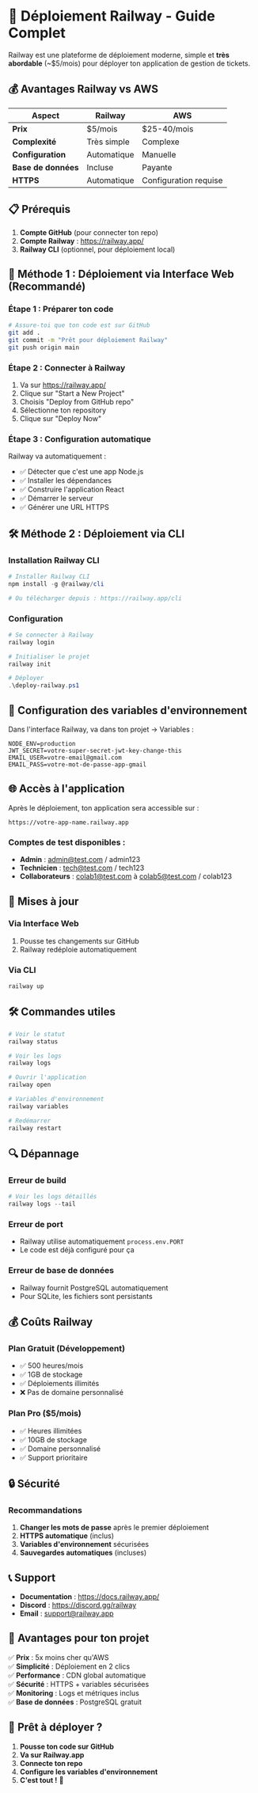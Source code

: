 # 🚀 Déploiement Railway - Guide Complet

Railway est une plateforme de déploiement moderne, simple et **très abordable** (~$5/mois) pour déployer ton application de gestion de tickets.

## 💰 **Avantages Railway vs AWS**

| Aspect | Railway | AWS |
|--------|---------|-----|
| **Prix** | $5/mois | $25-40/mois |
| **Complexité** | Très simple | Complexe |
| **Configuration** | Automatique | Manuelle |
| **Base de données** | Incluse | Payante |
| **HTTPS** | Automatique | Configuration requise |

## 📋 **Prérequis**

1. **Compte GitHub** (pour connecter ton repo)
2. **Compte Railway** : https://railway.app/
3. **Railway CLI** (optionnel, pour déploiement local)

## 🚀 **Méthode 1 : Déploiement via Interface Web (Recommandé)**

### Étape 1 : Préparer ton code
```bash
# Assure-toi que ton code est sur GitHub
git add .
git commit -m "Prêt pour déploiement Railway"
git push origin main
```

### Étape 2 : Connecter à Railway
1. Va sur https://railway.app/
2. Clique sur "Start a New Project"
3. Choisis "Deploy from GitHub repo"
4. Sélectionne ton repository
5. Clique sur "Deploy Now"

### Étape 3 : Configuration automatique
Railway va automatiquement :
- ✅ Détecter que c'est une app Node.js
- ✅ Installer les dépendances
- ✅ Construire l'application React
- ✅ Démarrer le serveur
- ✅ Générer une URL HTTPS

## 🛠️ **Méthode 2 : Déploiement via CLI**

### Installation Railway CLI
```powershell
# Installer Railway CLI
npm install -g @railway/cli

# Ou télécharger depuis : https://railway.app/cli
```

### Configuration
```powershell
# Se connecter à Railway
railway login

# Initialiser le projet
railway init

# Déployer
.\deploy-railway.ps1
```

## 🔧 **Configuration des variables d'environnement**

Dans l'interface Railway, va dans ton projet → Variables :

```env
NODE_ENV=production
JWT_SECRET=votre-super-secret-jwt-key-change-this
EMAIL_USER=votre-email@gmail.com
EMAIL_PASS=votre-mot-de-passe-app-gmail
```

## 🌐 **Accès à l'application**

Après le déploiement, ton application sera accessible sur :
```
https://votre-app-name.railway.app
```

### Comptes de test disponibles :
- **Admin** : admin@test.com / admin123
- **Technicien** : tech@test.com / tech123
- **Collaborateurs** : colab1@test.com à colab5@test.com / colab123

## 🔄 **Mises à jour**

### Via Interface Web
1. Pousse tes changements sur GitHub
2. Railway redéploie automatiquement

### Via CLI
```powershell
railway up
```

## 🛠️ **Commandes utiles**

```powershell
# Voir le statut
railway status

# Voir les logs
railway logs

# Ouvrir l'application
railway open

# Variables d'environnement
railway variables

# Redémarrer
railway restart
```

## 🔍 **Dépannage**

### Erreur de build
```powershell
# Voir les logs détaillés
railway logs --tail
```

### Erreur de port
- Railway utilise automatiquement `process.env.PORT`
- Le code est déjà configuré pour ça

### Erreur de base de données
- Railway fournit PostgreSQL automatiquement
- Pour SQLite, les fichiers sont persistants

## 💰 **Coûts Railway**

### Plan Gratuit (Développement)
- ✅ 500 heures/mois
- ✅ 1GB de stockage
- ✅ Déploiements illimités
- ❌ Pas de domaine personnalisé

### Plan Pro ($5/mois)
- ✅ Heures illimitées
- ✅ 10GB de stockage
- ✅ Domaine personnalisé
- ✅ Support prioritaire

## 🔒 **Sécurité**

### Recommandations
1. **Changer les mots de passe** après le premier déploiement
2. **HTTPS automatique** (inclus)
3. **Variables d'environnement** sécurisées
4. **Sauvegardes automatiques** (incluses)

## 📞 **Support**

- **Documentation** : https://docs.railway.app/
- **Discord** : https://discord.gg/railway
- **Email** : support@railway.app

## 🎯 **Avantages pour ton projet**

✅ **Prix** : 5x moins cher qu'AWS  
✅ **Simplicité** : Déploiement en 2 clics  
✅ **Performance** : CDN global automatique  
✅ **Sécurité** : HTTPS + variables sécurisées  
✅ **Monitoring** : Logs et métriques inclus  
✅ **Base de données** : PostgreSQL gratuit  

## 🚀 **Prêt à déployer ?**

1. **Pousse ton code sur GitHub**
2. **Va sur Railway.app**
3. **Connecte ton repo**
4. **Configure les variables d'environnement**
5. **C'est tout !** 🎉 